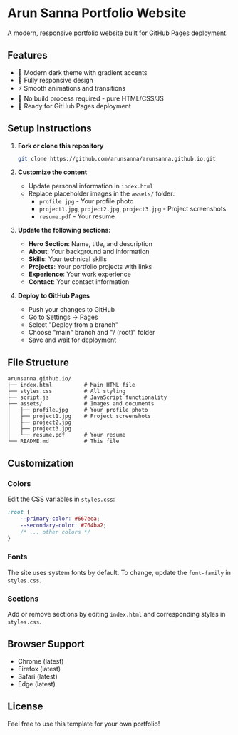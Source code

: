 # Arun Sanna Portfolio Website

A modern, responsive portfolio website built for GitHub Pages deployment.

## Features

- 🎨 Modern dark theme with gradient accents
- 📱 Fully responsive design
- ⚡ Smooth animations and transitions
- 🔧 No build process required - pure HTML/CSS/JS
- 🚀 Ready for GitHub Pages deployment

## Setup Instructions

1. **Fork or clone this repository**
   ```bash
   git clone https://github.com/arunsanna/arunsanna.github.io.git
   ```

2. **Customize the content**
   - Update personal information in `index.html`
   - Replace placeholder images in the `assets/` folder:
     - `profile.jpg` - Your profile photo
     - `project1.jpg`, `project2.jpg`, `project3.jpg` - Project screenshots
     - `resume.pdf` - Your resume

3. **Update the following sections:**
   - **Hero Section**: Name, title, and description
   - **About**: Your background and information
   - **Skills**: Your technical skills
   - **Projects**: Your portfolio projects with links
   - **Experience**: Your work experience
   - **Contact**: Your contact information

4. **Deploy to GitHub Pages**
   - Push your changes to GitHub
   - Go to Settings → Pages
   - Select "Deploy from a branch"
   - Choose "main" branch and "/ (root)" folder
   - Save and wait for deployment

## File Structure

```
arunsanna.github.io/
├── index.html          # Main HTML file
├── styles.css          # All styling
├── script.js           # JavaScript functionality
├── assets/             # Images and documents
│   ├── profile.jpg     # Your profile photo
│   ├── project1.jpg    # Project screenshots
│   ├── project2.jpg
│   ├── project3.jpg
│   └── resume.pdf      # Your resume
└── README.md           # This file
```

## Customization

### Colors
Edit the CSS variables in `styles.css`:
```css
:root {
    --primary-color: #667eea;
    --secondary-color: #764ba2;
    /* ... other colors */
}
```

### Fonts
The site uses system fonts by default. To change, update the `font-family` in `styles.css`.

### Sections
Add or remove sections by editing `index.html` and corresponding styles in `styles.css`.

## Browser Support

- Chrome (latest)
- Firefox (latest)
- Safari (latest)
- Edge (latest)

## License

Feel free to use this template for your own portfolio!